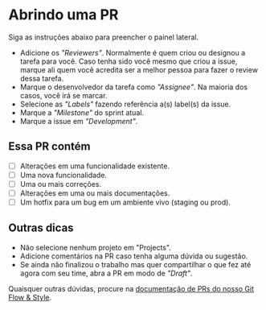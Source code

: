 # Abrindo uma PR

Siga as instruções abaixo para preencher o painel lateral.

- Adicione os *"Reviewers"*. Normalmente é quem criou ou designou a tarefa para você. Caso tenha sido você mesmo que criou a issue, marque ali quem você acredita ser a melhor pessoa para fazer o review dessa tarefa.
- Marque o desenvolvedor da tarefa como *"Assignee"*. Na maioria dos casos, você irá se marcar.
- Selecione as *"Labels"* fazendo referência a(s) label(s) da issue.
- Marque a *"Milestone"* do sprint atual.
- Marque a issue em *"Development"*.

## Essa PR contém

- [ ] Alterações em uma funcionalidade existente.
- [ ] Uma nova funcionalidade.
- [ ] Uma ou mais correções.
- [ ] Alterações em uma ou mais documentações.
- [ ] Um hotfix para um bug em um ambiente vivo (staging ou prod).

## Outras dicas

- Não selecione nenhum projeto em "Projects".
- Adicione comentários na PR caso tenha alguma dúvida ou sugestão.
- Se ainda não finalizou o trabalho mas quer compartilhar o que fez até agora com seu time, abra a PR em modo de *"Draft"*.

Quaisquer outras dúvidas, procure na [documentação de PRs do nosso Git Flow & Style](https://www.notion.so/3c-gg/Git-Flow-Style-7b04421e71164b2ba255c1cf1984f4d0#db1cd015962a4b2cb1183e0502f2d942).
